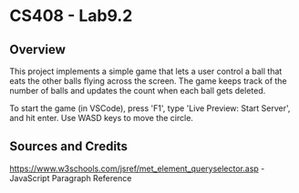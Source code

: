 # CS408 - Lab9.2

## Overview

This project implements a simple game that lets a user control a ball that eats the other balls flying across the screen.
The game keeps track of the number of balls and updates the count when each ball gets deleted.

To start the game (in VSCode), press 'F1', type 'Live Preview: Start Server', and hit enter. Use WASD keys to move the circle.

## Sources and Credits

https://www.w3schools.com/jsref/met_element_queryselector.asp - JavaScript Paragraph Reference